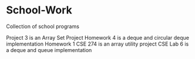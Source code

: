 # School-Work
Collection of school programs

Project 3 is an Array Set Project
Homework 4 is a deque and circular deque implementation
Homework 1 CSE 274 is an array utility project
CSE Lab 6 is a deque and queue implementation
